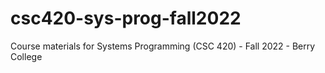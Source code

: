 # csc420-sys-prog-fall2022
Course materials for Systems Programming (CSC 420) - Fall 2022 - Berry College

